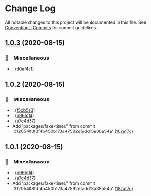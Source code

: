 # Change Log

All notable changes to this project will be documented in this file.
See [Conventional Commits](https://conventionalcommits.org) for commit guidelines.

## [1.0.3](https://github.com/bluelovers/ws-timer/compare/fake-timer@1.0.2...fake-timer@1.0.3) (2020-08-15)


### 🔖　Miscellaneous

* . ([d0af4e1](https://github.com/bluelovers/ws-timer/commit/d0af4e1dafeba8365b5223d88015908e5da1816d))





## 1.0.2 (2020-08-15)


### 🔖　Miscellaneous

* . ([f5cb5e3](https://github.com/bluelovers/ws-timer/commit/f5cb5e378c61fe13dbca52a152a5430aa0791828))
* . ([b965ff4](https://github.com/bluelovers/ws-timer/commit/b965ff45f00687c66c2ac5f2ad18c4980ed28022))
* . ([a7c4d37](https://github.com/bluelovers/ws-timer/commit/a7c4d37649a02b0afd3fc7c1757825f2c40384ab))
* Add 'packages/fake-timer/' from commit '31205408fdf4b450b173a47592efadd13a38a54a' ([182af7c](https://github.com/bluelovers/ws-timer/commit/182af7c22f61067a25458f58678fd3a68c85a01c))





## 1.0.1 (2020-08-15)


### 🔖　Miscellaneous

* . ([b965ff4](https://github.com/bluelovers/ws-timer/commit/b965ff45f00687c66c2ac5f2ad18c4980ed28022))
* . ([a7c4d37](https://github.com/bluelovers/ws-timer/commit/a7c4d37649a02b0afd3fc7c1757825f2c40384ab))
* Add 'packages/fake-timer/' from commit '31205408fdf4b450b173a47592efadd13a38a54a' ([182af7c](https://github.com/bluelovers/ws-timer/commit/182af7c22f61067a25458f58678fd3a68c85a01c))
